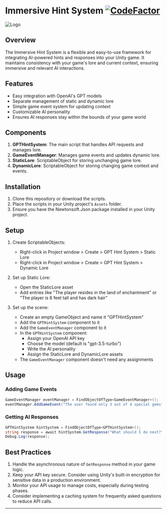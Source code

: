 # Immersive Hint System [![CodeFactor](https://www.codefactor.io/repository/github/kalfadda/immersivehintsystem/badge)](https://www.codefactor.io/repository/github/kalfadda/immersivehintsystem)
![Logo](https://i.imgur.com/WDxRJMz.png)
## Overview

The Immersive Hint System is a flexible and easy-to-use framework for integrating AI-powered hints and responses into your Unity game. It maintains consistency with your game's lore and current context, ensuring immersive and relevant AI interactions.

## Features

- Easy integration with OpenAI's GPT models
- Separate management of static and dynamic lore
- Simple game event system for updating context
- Customizable AI personality
- Ensures AI responses stay within the bounds of your game world

## Components

1. **GPTHintSystem**: The main script that handles API requests and manages lore.
2. **GameEventManager**: Manages game events and updates dynamic lore.
3. **StaticLore**: ScriptableObject for storing unchanging game lore.
4. **DynamicLore**: ScriptableObject for storing changing game context and events.

## Installation

1. Clone this repository or download the scripts.
2. Place the scripts in your Unity project's `Assets` folder.
3. Ensure you have the Newtonsoft.Json package installed in your Unity project.

## Setup

1. Create ScriptableObjects:
   - Right-click in Project window > Create > GPT Hint System > Static Lore
   - Right-click in Project window > Create > GPT Hint System > Dynamic Lore

2. Set up Static Lore:
   - Open the StaticLore asset
   - Add entries like "The player resides in the land of enchantment" or "The player is 6 feet tall and has dark hair"

3. Set up the scene:
   - Create an empty GameObject and name it "GPTHintSystem"
   - Add the `GPTHintSystem` component to it
   - Add the `GameEventManager` component to it
   - In the `GPTHintSystem` component:
     - Assign your OpenAI API key
     - Choose the model (default is "gpt-3.5-turbo")
     - Write the AI personality
     - Assign the StaticLore and DynamicLore assets
   - The `GameEventManager` component doesn't need any assignments

## Usage

### Adding Game Events

```csharp
GameEventManager eventManager = FindObjectOfType<GameEventManager>();
eventManager.AddGameEvent("The user found only 3 out of 4 special gems");
```

### Getting AI Responses

```csharp
GPTHintSystem hintSystem = FindObjectOfType<GPTHintSystem>();
string response = await hintSystem.GetResponse("What should I do next?");
Debug.Log(response);
```

## Best Practices

1. Handle the asynchronous nature of `GetResponse` method in your game logic.
2. Keep your API key secure. Consider using Unity's built-in encryption for sensitive data in a production environment.
3. Monitor your API usage to manage costs, especially during testing phases.
4. Consider implementing a caching system for frequently asked questions to reduce API calls.
---
